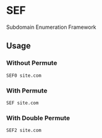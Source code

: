 # SEF
Subdomain Enumeration Framework

## Usage

### Without Permute

```
SEF0 site.com
```
### With Permute

```
SEF site.com
```

### With Double Permute

```
SEF2 site.com
```